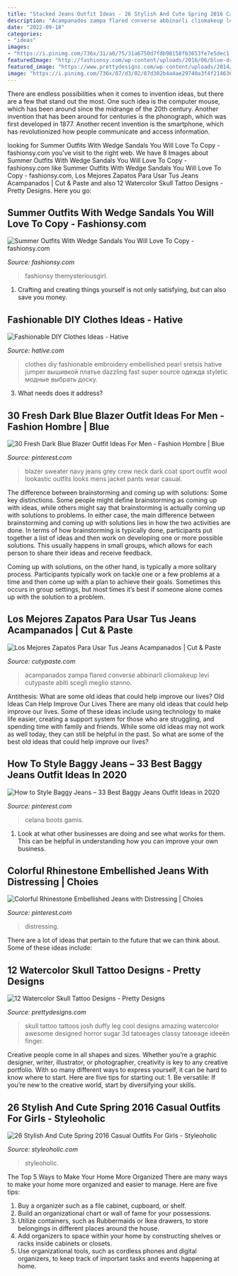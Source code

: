 ```yaml
---
title: "Stacked Jeans Outfit Ideas - 26 Stylish And Cute Spring 2016 Casual Outfits For Girls"
description: "Acampanados zampa flared converse abbinarli cliomakeup levi cutypaste abiti scegli meglio stanno"
date: "2022-09-18"
categories:
- "ideas"
images:
- "https://i.pinimg.com/736x/31/a6/75/31a6750d7fdb98158fb3653fe7e5dec1--embellished-jeans-urban-style.jpg"
featuredImage: "http://fashionsy.com/wp-content/uploads/2016/06/blue-dress-1.jpg"
featured_image: "https://www.prettydesigns.com/wp-content/uploads/2014/12/Cool-Skull-Tattoo.jpg"
image: "https://i.pinimg.com/736x/87/d3/02/87d302b4a4ae29740a3f4f2146368430.jpg"
---
```



There are endless possibilities when it comes to invention ideas, but there are a few that stand out the most. One such idea is the computer mouse, which has been around since the midrange of the 20th century. Another invention that has been around for centuries is the phonograph, which was first developed in 1877. Another recent invention is the smartphone, which has revolutionized how people communicate and access information.

	

		
looking for Summer Outfits With Wedge Sandals You Will Love To Copy - fashionsy.com you've visit to the right web. We have 8 Images about Summer Outfits With Wedge Sandals You Will Love To Copy - fashionsy.com like Summer Outfits With Wedge Sandals You Will Love To Copy - fashionsy.com, Los Mejores Zapatos Para Usar Tus Jeans Acampanados | Cut &amp; Paste and also 12 Watercolor Skull Tattoo Designs - Pretty Designs. Here you go:
		
    
## Summer Outfits With Wedge Sandals You Will Love To Copy - Fashionsy.com

<img loading=lazy src="http://fashionsy.com/wp-content/uploads/2016/06/blue-dress-1.jpg" onerror="this.onerror=null;this.src='https://tse2.mm.bing.net/th?id=OIP.pEaXBJ13kz0KkcdIlQNJ1gHaLH&amp;pid=15.1';" alt="Summer Outfits With Wedge Sandals You Will Love To Copy - fashionsy.com">

_Source: fashionsy.com_

>fashionsy themysteriousgirl. 

	

1. Crafting and creating things yourself is not only satisfying, but can also save you money.

    
## Fashionable DIY Clothes Ideas - Hative

<img loading=lazy src="https://hative.com/wp-content/uploads/2015/01/diy-clothes-ideas/2-fashionable-diy-clothes-ideas.jpg" onerror="this.onerror=null;this.src='https://tse4.mm.bing.net/th?id=OIP.E4ozM-lh5K1JVu9b_Llm2gHaLH&amp;pid=15.1';" alt="Fashionable DIY Clothes Ideas - Hative">

_Source: hative.com_

>clothes diy fashionable embroidery embellished pearl sretsis hative jumper вышивкой платье dazzling fast super source одежда styletic модные выбрать доску. 

	

3) What needs does it address?

    
## 30 Fresh Dark Blue Blazer Outfit Ideas For Men - Fashion Hombre | Blue

<img loading=lazy src="https://i.pinimg.com/736x/5b/4b/d8/5b4bd8e7394d501ff635cf19e96c92c3.jpg" onerror="this.onerror=null;this.src='https://tse4.mm.bing.net/th?id=OIP.Nje7Y22wXaYC6oqbB_zb_QHaLJ&amp;pid=15.1';" alt="30 Fresh Dark Blue Blazer Outfit Ideas For Men - Fashion Hombre | Blue">

_Source: pinterest.com_

>blazer sweater navy jeans grey crew neck dark coat sport outfit wool lookastic outfits looks mens jacket pants wear casual. 

	

The difference between brainstorming and coming up with solutions: Some key distinctions.
Some people might define brainstorming as coming up with ideas, while others might say that brainstorming is actually coming up with solutions to problems. In either case, the main difference between brainstorming and coming up with solutions lies in how the two activities are done.
In terms of how brainstorming is typically done, participants put together a list of ideas and then work on developing one or more possible solutions. This usually happens in small groups, which allows for each person to share their ideas and receive feedback.

Coming up with solutions, on the other hand, is typically a more solitary process. Participants typically work on tackle one or a few problems at a time and then come up with a plan to achieve their goals. Sometimes this occurs in group settings, but most times it’s best if someone alone comes up with the solution to a problem.

    
## Los Mejores Zapatos Para Usar Tus Jeans Acampanados | Cut &amp; Paste

<img loading=lazy src="https://www.cutypaste.com/wp-content/uploads/2015/04/9c94fdc9ca547d652e713936927941ac.jpg" onerror="this.onerror=null;this.src='https://tse1.mm.bing.net/th?id=OIP.XVC3yhFFrmui8wpiFAfXMwHaLH&amp;pid=15.1';" alt="Los Mejores Zapatos Para Usar Tus Jeans Acampanados | Cut &amp; Paste">

_Source: cutypaste.com_

>acampanados zampa flared converse abbinarli cliomakeup levi cutypaste abiti scegli meglio stanno. 

	

Antithesis: What are some old ideas that could help improve our lives?
Old Ideas Can Help Improve Our Lives
There are many old ideas that could help improve our lives. Some of these ideas include using technology to make life easier, creating a support system for those who are struggling, and spending time with family and friends. While some old ideas may not work as well today, they can still be helpful in the past. So what are some of the best old ideas that could help improve our lives?

    
## How To Style Baggy Jeans – 33 Best Baggy Jeans Outfit Ideas In 2020

<img loading=lazy src="https://i.pinimg.com/736x/87/d3/02/87d302b4a4ae29740a3f4f2146368430.jpg" onerror="this.onerror=null;this.src='https://tse3.mm.bing.net/th?id=OIP.Db9j-Z7RUfK7RzLpGDxOwQHaLH&amp;pid=15.1';" alt="How to Style Baggy Jeans – 33 Best Baggy Jeans Outfit Ideas in 2020">

_Source: pinterest.com_

>celana boots gamis. 

	

1. Look at what other businesses are doing and see what works for them. This can be helpful in understanding how you can improve your own business. 

    
## Colorful Rhinestone Embellished Jeans With Distressing | Choies

<img loading=lazy src="https://i.pinimg.com/736x/31/a6/75/31a6750d7fdb98158fb3653fe7e5dec1--embellished-jeans-urban-style.jpg" onerror="this.onerror=null;this.src='https://tse2.mm.bing.net/th?id=OIP.ITt8nekA2MqasqzCCbvsYQHaJ3&amp;pid=15.1';" alt="Colorful Rhinestone Embellished Jeans with Distressing | Choies">

_Source: pinterest.com_

>distressing. 

	

There are a lot of ideas that pertain to the future that we can think about. Some of these ideas include: 

    
## 12 Watercolor Skull Tattoo Designs - Pretty Designs

<img loading=lazy src="https://www.prettydesigns.com/wp-content/uploads/2014/12/Cool-Skull-Tattoo.jpg" onerror="this.onerror=null;this.src='https://tse1.mm.bing.net/th?id=OIP.0oxkujkOLLysU1KRKF6SSgAAAA&amp;pid=15.1';" alt="12 Watercolor Skull Tattoo Designs - Pretty Designs">

_Source: prettydesigns.com_

>skull tattoo tattoos josh duffy leg cool designs amazing watercolor awesome designed horror sugar 3d tatoeages classy tatoeage ideeën finger. 

	

Creative people come in all shapes and sizes. Whether you’re a graphic designer, writer, illustrator, or photographer, creativity is key to any creative portfolio. With so many different ways to express yourself, it can be hard to know where to start. Here are five tips for starting out: 1. Be versatile: If you’re new to the creative world, start by diversifying your skills.

    
## 26 Stylish And Cute Spring 2016 Casual Outfits For Girls - Styleoholic

<img loading=lazy src="https://i.styleoholic.com/2016/02/stylish-and-cute-spring-2016-casual-outfits-for-girls-9.jpg" onerror="this.onerror=null;this.src='https://tse3.mm.bing.net/th?id=OIP.VMcbd7T-94l5Y_2d_5QrKQHaLH&amp;pid=15.1';" alt="26 Stylish And Cute Spring 2016 Casual Outfits For Girls - Styleoholic">

_Source: styleoholic.com_

>styleoholic. 

	

The Top 5 Ways to Make Your Home More Organized
There are many ways to make your home more organized and easier to manage. Here are five tips: 
1. Buy a organizer such as a file cabinet, cupboard, or shelf. 
2. Build an organizational chart or wall of fame for your possessions. 
3. Utilize containers, such as Rubbermaids or Ikea drawers, to store belongings in different places around the house. 
4. Add organizers to space within your home by constructing shelves or racks inside cabinets or closets. 
5. Use organizational tools, such as cordless phones and digital organizers, to keep track of important tasks and events happening at home.

